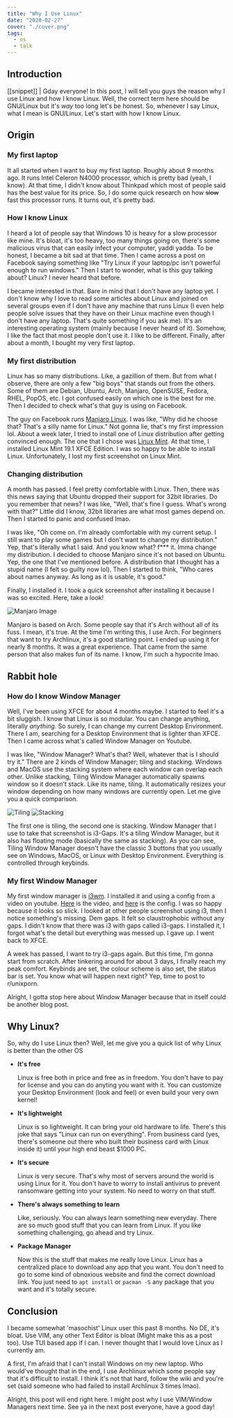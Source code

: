 ```yaml
---
title: "Why I Use Linux"
date: "2020-02-27"
cover: "./cover.png"
tags:
  - os
  - talk
---
```


## Introduction
[[snippet]]
| Gday everyone! In this post, I will tell you guys the reason why I use Linux and how I know Linux. Well, the correct term here should be GNU/Linux but it's _way_ too long let's be honest. So, whenever I say Linux, what I mean is GNU/Linux. Let's start with how I know Linux.

## Origin
### My first laptop
It all started when I want to buy my first laptop. Roughly about 9 months ago. It runs Intel Celeron N4000 processor, which is pretty bad (yeah, I know). At that time, I didn't know about Thinkpad which most of people said has the best value for its price. So, I do some quick research on how ~~slow~~ fast this processor runs. It turns out, it's pretty bad.

### How I know Linux
I heard a lot of people say that Windows 10 is heavy for a slow processor like mine. It's bloat, it's too heavy, too many things going on, there's some malicious virus that can easily infect your computer, yaddi yadda. To be honest, I became a bit sad at that time. Then I came across a post on Facebook saying something like "Try Linux if your laptop/pc isn't powerful enough to run windows." Then I start to wonder, what is this guy talking about? Linux? I never heard that before.

I became interested in that. Bare in mind that I don't have any laptop yet. I don't know why I love to read some articles about Linux and joined on several groups even if I don't have any machine that runs Linux (I even help people solve issues that they have on their Linux machine even though I don't have any laptop. That's quite something if you ask me). It's an interesting operating system (mainly because I never heard of it). Somehow, I like the fact that most people don't use it. I like to be different. Finally, after about a month, I bought my very first laptop.

### My first distribution
Linux has so many distributions. Like, a gazillion of them. But from what I observe, there are only a few "big boys" that stands out from the others. Some of them are Debian, Ubuntu, Arch, Manjaro, OpenSUSE, Fedora, RHEL, PopOS, etc. I got confused easily on which one is the best for me. Then I decided to check what's that guy is using on Facebook.

The guy on Facebook runs [Manjaro Linux](https://manjaro.org). I was like, "Why did he choose that? That's a silly name for Linux." Not gonna lie, that's my first impression lol. About a week later, I tried to install one of Linux distribution after getting convinced enough. The one that I chose was [Linux Mint](https://linuxmint.com). At that time, I installed Linux Mint 19.1 XFCE Edition. I was so happy to be able to install Linux. Unfortunately, I lost my first screenshot on Linux Mint.

### Changing distribution
A month has passed. I feel pretty comfortable with Linux. Then, there was this news saying that Ubuntu dropped their support for 32bit libraries. Do you remember that news? I was like, "Well, that's fine I guess. What's wrong with that?" Little did I know, 32bit libraries are what most games depend on. Then I started to panic and confused lmao.

I was like, "Oh come on. I'm already comfortable with my current setup. I still want to play some games but I don't want to change my distribution." Yep, that's literally what I said. And you know what? f*** it. Imma change my distribution. I decided to choose Manjaro since it's not based on Ubuntu. Yep, the one that I've mentioned before. A distribution that I thought has a stupid name (I felt so guilty now lol). Then I started to think, "Who cares about names anyway. As long as it is usable, it's good."

Finally, I installed it. I took a quick screenshot after installing it because I was so excited. Here, take a look!

![Manjaro Image](https://res.cloudinary.com/irrellia/image/upload/v1582769372/why-i-use-linux/Shot-2019-08-05-16_39_ilfjfy.png)

Manjaro is based on Arch. Some people say that it's Arch without all of its fuss. I mean, it's true. At the time I'm writing this, I use Arch. For beginners that want to try Archlinux, it's a good starting point. I ended up using it for nearly 8 months. It was a great experience. That came from the same person that also makes fun of its name. I know, I'm such a hypocrite lmao.

## Rabbit hole
### How do I know Window Manager
Well, I've been using XFCE for about 4 months maybe. I started to feel it's a bit sluggish. I know that Linux is so modular. You can change anything, literally _anything_. So surely, I can change my current Desktop Environment. There I am, searching for a Desktop Environment that is lighter than XFCE. Then I came across what's called Window Manager on Youtube.

I was like, "Window Manager? What's that? Well, whatever that is I should try it." There are 2 kinds of Window Manager; tiling and stacking. Windows and MacOS use the stacking system where each window can overlap each other. Unlike stacking, Tiling Window Manager automatically spawns window so it doesn't stack. Like its name, tiling. It automatically resizes your window depending on how many windows are currently open. Let me give you a quick comparison.

![Tiling](https://res.cloudinary.com/irrellia/image/upload/v1582769300/why-i-use-linux/Shot_2020-02-27_08-28_uwijpc.png)
![Stacking](https://res.cloudinary.com/irrellia/image/upload/v1582769302/why-i-use-linux/Shot_2020-02-27_08-29_wgsb9f.png)

The first one is tiling, the second one is stacking. Window Manager that I use to take that screenshot is i3-Gaps. It's a tiling Window Manager, but it also has floating mode (basically the same as stacking). As you can see, Tiling Window Manager doesn't have the classic 3 buttons that you usually see on Windows, MacOS, or Linux with Desktop Environment. Everything is controlled through keybinds.

### My first Window Manager
My first window manager is [i3wm](https://i3wm.org). I installed it and using a config from a video on youtube. [Here](https://www.youtube.com/watch?v=wQQXN-DWueA) is the video, and [here](https://github.com/addy-dclxvi/i3-starterpack) is the config. I was so happy because it looks so slick. I looked at other people screenshot using i3, then I notice something's missing. Dem gaps. It felt so claustrophobic without any gaps. I didn't know that there was i3 with gaps called i3-gaps. I installed it, I forgot what's the detail but everything was messed up. I gave up. I went back to XFCE.

A week has passed, I want to try i3-gaps again. But this time, I'm gonna start from scratch. After tinkering around for about 3 days, I finally reach my peak comfort. Keybinds are set, the colour scheme is also set, the status bar is set. You know what will happen next right? Yep, time to post to r/unixporn.

Alright, I gotta stop here about Window Manager because that in itself could be another blog post.

## Why Linux?
So, why do I use Linux then? Well, let me give you a quick list of why Linux is better than the other OS
  - **It's free**

      Linux is free both in price and free as in freedom. You don't have to pay for license and you can do anyting you want with it. You can customize your Desktop Environment (look and feel) or even build your very own kernel!

  - **It's lightweight**

      Linux is so lightweight. It can bring your old hardware to life. There's this joke that says "Linux can run on everything". From business card (yes, there's someone out there who built their business card with Linux inside it) until your high end beast $1000 PC.

  - **It's secure**

      Linux is very secure. That's why most of servers around the world is using Linux for it. You don't have to worry to install antivirus to prevent ransomware getting into your system. No need to worry on that stuff.

  - **There's always something to learn**

      Like, seriously. You can always learn something new everyday. There are so much good stuff that you can learn from Linux. If you like something challenging, go ahead and try Linux.

  - **Package Manager**

      Now this is the stuff that makes me really love Linux. Linux has a centralized place to download any app that you want. You don't need to go to some kind of obnoxious website and find the correct download link. You just need to `apt install` or `pacman -S` any package that you want and it's totally secure.

## Conclusion
I became somewhat 'masochist' Linux user this past 8 months. No DE, it's bloat. Use VIM, any other Text Editor is bloat (Might make this as a post too). Use TUI based app if I can. I never thought that I would love Linux as I currently am.

A first, I'm afraid that I can't install Windows on my new laptop. Who would've thought that in the end, I use Archlinux which some people say that it's difficult to install. I think it's not that hard, follow the wiki and you're set (said someone who had failed to install Archlinux 3 times lmao).

Alright, this post will end right here. I might post why I use VIM/Window Managers next time. See ya in the next post everyone, have a good day!
